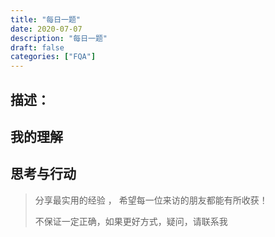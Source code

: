 ```yaml
---
title: "每日一题"
date: 2020-07-07
description: "每日一题"
draft: false
categories: ["FQA"]
---
```






## 描述：



## 我的理解





## 思考与行动



>  分享最实用的经验 ， 希望每一位来访的朋友都能有所收获！
>
> 不保证一定正确，如果更好方式，疑问，请联系我

